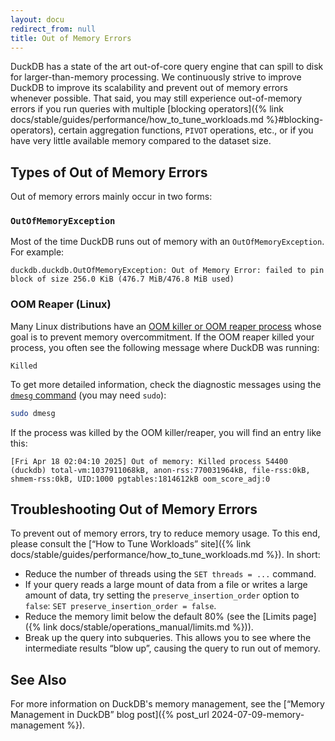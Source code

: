 ```yaml
---
layout: docu
redirect_from: null
title: Out of Memory Errors
---
```


DuckDB has a state of the art out-of-core query engine that can spill to disk for larger-than-memory processing.
We continuously strive to improve DuckDB to improve its scalability and prevent out of memory errors whenever possible.
That said, you may still experience out-of-memory errors if you run queries with multiple [blocking operators]({% link docs/stable/guides/performance/how_to_tune_workloads.md %}#blocking-operators), certain aggregation functions, `PIVOT` operations, etc., or if you have very little available memory compared to the dataset size.

## Types of Out of Memory Errors

Out of memory errors mainly occur in two forms:

### `OutOfMemoryException`

Most of the time DuckDB runs out of memory with an `OutOfMemoryException`.
For example:

```console
duckdb.duckdb.OutOfMemoryException: Out of Memory Error: failed to pin block of size 256.0 KiB (476.7 MiB/476.8 MiB used)
```

### OOM Reaper (Linux)

Many Linux distributions have an [OOM killer or OOM reaper process](https://learn.redhat.com/t5/Platform-Linux/Out-of-Memory-Killer/td-p/48828)
whose goal is to prevent memory overcommitment.
If the OOM reaper killed your process, you often see the following message where DuckDB was running:

```console
Killed
```

To get more detailed information, check the diagnostic messages using the [`dmesg` command](https://en.wikipedia.org/wiki/Dmesg) (you may need `sudo`):

```bash
sudo dmesg
```

If the process was killed by the OOM killer/reaper, you will find an entry like this:

```console
[Fri Apr 18 02:04:10 2025] Out of memory: Killed process 54400 (duckdb) total-vm:1037911068kB, anon-rss:770031964kB, file-rss:0kB, shmem-rss:0kB, UID:1000 pgtables:1814612kB oom_score_adj:0
```

## Troubleshooting Out of Memory Errors

To prevent out of memory errors, try to reduce memory usage.
To this end, please consult the [“How to Tune Workloads” site]({% link docs/stable/guides/performance/how_to_tune_workloads.md %}).
In short:

* Reduce the number of threads using the `SET threads = ...` command.
* If your query reads a large mount of data from a file or writes a large amount of data, try setting the `preserve_insertion_order` option to `false`: `SET preserve_insertion_order = false`.
* Reduce the memory limit below the default 80% (see the [Limits page]({% link docs/stable/operations_manual/limits.md %})).
* Break up the query into subqueries. This allows you to see where the intermediate results “blow up”, causing the query to run out of memory.

## See Also

For more information on DuckDB's memory management, see the [“Memory Management in DuckDB” blog post]({% post_url 2024-07-09-memory-management %}).
